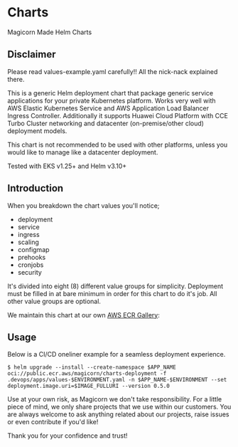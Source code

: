 # Charts
Magicorn Made Helm Charts

## Disclaimer
Please read values-example.yaml carefully!! All the nick-nack explained there.

This is a generic Helm deployment chart that package generic service applications for your private Kubernetes platform. Works very well with AWS Elastic Kubernetes Service and AWS Application Load Balancer Ingress Controller. Additionally it supports Huawei Cloud Platform with CCE Turbo Cluster networking and datacenter (on-premise/other cloud) deployment models.

This chart is not recommended to be used with other platforms, unless you would like to manage like a datacenter deployment.

Tested with EKS v1.25+ and Helm v3.10+

## Introduction
When you breakdown the chart values you'll notice;

* deployment
* service
* ingress
* scaling
* configmap
* prehooks
* cronjobs
* security

It's divided into eight (8) different value groups for simplicity. Deployment must be filled in at bare minimum in order for this chart to do it's job. All other value groups are optional.

We maintain this chart at our own [AWS ECR Gallery](https://gallery.ecr.aws/magicorn/charts-deployment):

## Usage
Below is a CI/CD oneliner example for a seamless deployment experience.
 
```
$ helm upgrade --install --create-namespace $APP_NAME oci://public.ecr.aws/magicorn/charts-deployment -f .devops/apps/values-$ENVIRONMENT.yaml -n $APP_NAME-$ENVIRONMENT --set deployment.image.uri=$IMAGE_FULLURI --version 0.5.0
```

Use at your own risk, as Magicorn we don't take responsibility.
For a little piece of mind, we only share projects that we use within our customers. You are always welcome to ask anything related about our projects, raise issues or even contribute if you'd like!

Thank you for your confidence and trust!